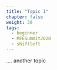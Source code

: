 ```yaml
---
title: "Topic 1"
chapter: false
weight: 30
tags:
  - beginner
  - MFESummit2020
  - shiftleft
---
```


.... another topic
